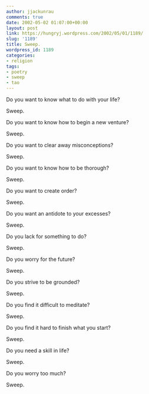 ```yaml
---
author: jjackunrau
comments: true
date: 2002-05-02 01:07:00+00:00
layout: post
link: https://hungryj.wordpress.com/2002/05/01/1189/
slug: '1189'
title: Sweep.
wordpress_id: 1189
categories:
- religion
tags:
- poetry
- sweep
- tao
---
```



Do you want to know what to do with your life?

Sweep.

Do you want to know how to begin a new venture?

Sweep.

Do you want to clear away misconceptions?

Sweep.

Do you want to know how to be thorough?

Sweep.

Do you want to create order?

Sweep.

Do you want an antidote to your excesses?

Sweep.

Do you lack for something to do?

Sweep.

Do you worry for the future?

Sweep.

Do you strive to be grounded?

Sweep.

Do you find it difficult to meditate?

Sweep.

Do you find it hard to finish what you start?

Sweep.

Do you need a skill in life?

Sweep.

Do you worry too much?

Sweep.
